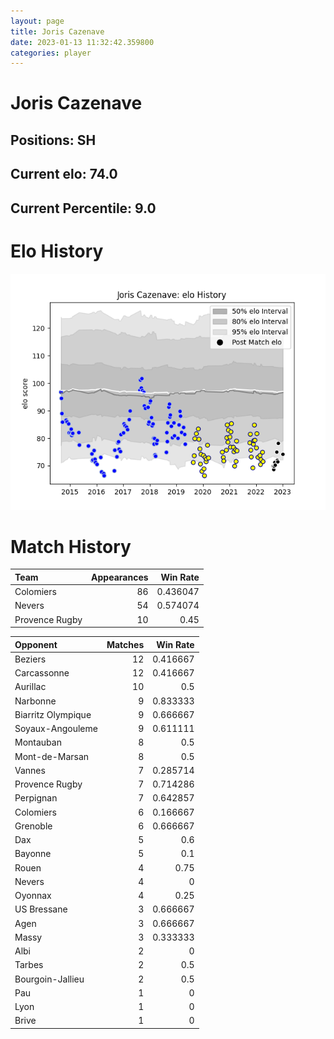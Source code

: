```yaml
---  
layout: page  
title: Joris Cazenave  
date: 2023-01-13 11:32:42.359800  
categories: player  
---
```

# Joris Cazenave

## Positions: SH

## Current elo: 74.0

## Current Percentile: 9.0

# Elo History


![elo history](history_JorisCazenave.png)
# Match History


| Team           |   Appearances |   Win Rate |
|:---------------|--------------:|-----------:|
| Colomiers      |            86 |   0.436047 |
| Nevers         |            54 |   0.574074 |
| Provence Rugby |            10 |   0.45     |

| Opponent           |   Matches |   Win Rate |
|:-------------------|----------:|-----------:|
| Beziers            |        12 |   0.416667 |
| Carcassonne        |        12 |   0.416667 |
| Aurillac           |        10 |   0.5      |
| Narbonne           |         9 |   0.833333 |
| Biarritz Olympique |         9 |   0.666667 |
| Soyaux-Angouleme   |         9 |   0.611111 |
| Montauban          |         8 |   0.5      |
| Mont-de-Marsan     |         8 |   0.5      |
| Vannes             |         7 |   0.285714 |
| Provence Rugby     |         7 |   0.714286 |
| Perpignan          |         7 |   0.642857 |
| Colomiers          |         6 |   0.166667 |
| Grenoble           |         6 |   0.666667 |
| Dax                |         5 |   0.6      |
| Bayonne            |         5 |   0.1      |
| Rouen              |         4 |   0.75     |
| Nevers             |         4 |   0        |
| Oyonnax            |         4 |   0.25     |
| US Bressane        |         3 |   0.666667 |
| Agen               |         3 |   0.666667 |
| Massy              |         3 |   0.333333 |
| Albi               |         2 |   0        |
| Tarbes             |         2 |   0.5      |
| Bourgoin-Jallieu   |         2 |   0.5      |
| Pau                |         1 |   0        |
| Lyon               |         1 |   0        |
| Brive              |         1 |   0        |